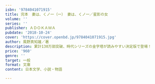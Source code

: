 ```yaml
---
isbn: '9784041071915'
title: 完本　妻は、くノ一（一） 妻は、くノ一／星影の女
volume: ''
series: ''
publisher: ＡＤＯＫＡＷＡ
pubdate: '2018-10-24'
cover: 'https://cover.openbd.jp/9784041071915.jpg'
author: 風野真知雄／著
description: 累計130万部突破、時代シリーズの金字塔が読みやすい決定版で登場！
price: '960'
genre: ''
target: 一般
format: 文庫
content: 日本文学、小説・物語

---
```


